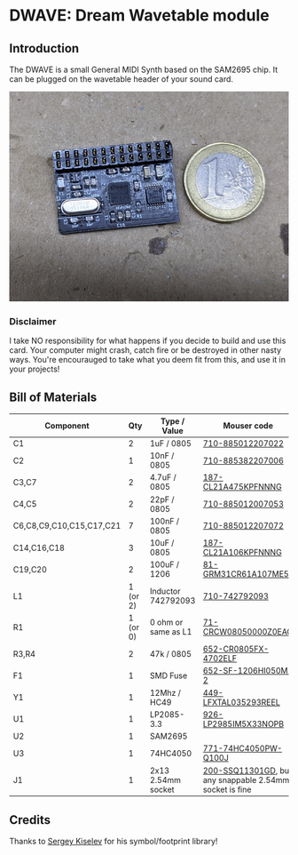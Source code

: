 # DWAVE: Dream Wavetable module

## Introduction

The DWAVE is a small General MIDI Synth based on the SAM2695 chip. It can be plugged on the wavetable header of your sound card.

![DWAVE](pics/dwave.jpg)

### Disclaimer

I take NO responsibility for what happens if you decide to build and use this card. Your computer might crash, catch fire or be destroyed in other nasty ways.
You're encourauged to take what you deem fit from this, and use it in your projects!


## Bill of Materials

| Component         | Qty | Type / Value        | Mouser code           |
| ----------------- | --- | ------------------- | --------------------- |
| C1                | 2   | 1uF / 0805          | [710-885012207022](https://www.mouser.it/ProductDetail/710-885012207022) |
| C2                | 1   | 10nF / 0805         | [710-885382207006](https://www.mouser.it/ProductDetail/710-885382207006) |
| C3,C7             | 2   | 4.7uF / 0805        | [187-CL21A475KPFNNNG](https://www.mouser.it/ProductDetail/187-CL21A475KPFNNNG) |
| C4,C5             | 2   | 22pF / 0805         | [710-885012007053](https://www.mouser.it/ProductDetail/710-885012007053) |
| C6,C8,C9,C10,C15,C17,C21 | 7   | 100nF / 0805        | [710-885012207072](https://www.mouser.it/ProductDetail/710-885012207072) |
| C14,C16,C18       | 3   | 10uF / 0805         | [187-CL21A106KPFNNNG](https://www.mouser.it/ProductDetail/187-CL21A106KPFNNNG) |
| C19,C20           | 2   | 100uF / 1206        | [81-GRM31CR61A107ME5L](https://www.mouser.it/ProductDetail/81-GRM31CR61A107ME5L) |
| L1                | 1 (or 2)  | Inductor 742792093  | [710-742792093](https://www.mouser.it/ProductDetail/710-742792093) |
| R1                | 1 (or 0)  | 0 ohm or same as L1 | [71-CRCW08050000Z0EAC](https://www.mouser.it/ProductDetail/71-CRCW08050000Z0EAC) |
| R3,R4             | 2   | 47k / 0805          | [652-CR0805FX-4702ELF](https://www.mouser.it/ProductDetail/652-CR0805FX-4702ELF) |
| F1                | 1   | SMD Fuse            | [652-SF-1206HI050M-2](https://www.mouser.it/ProductDetail/652-SF-1206HI050M-2) |
| Y1                | 1   | 12Mhz / HC49        | [449-LFXTAL035293REEL](https://www.mouser.it/ProductDetail/449-LFXTAL035293REEL) |
| U1                | 1   | LP2085-3.3          | [926-LP2985IM5X33NOPB](https://www.mouser.it/ProductDetail/926-LP2985IM5X33NOPB) |
| U2                | 1   | SAM2695             | |
| U3                | 1   | 74HC4050            | [771-74HC4050PW-Q100J](https://www.mouser.it/ProductDetail/771-74HC4050PW-Q100J) |
| J1                | 1   | 2x13 2.54mm socket  | [200-SSQ11301GD](https://www.mouser.it/ProductDetail/Samtec/SSQ-113-01-G-D), but any snappable 2.54mm socket is fine |

## Credits

Thanks to [Sergey Kiselev](https://github.com/skiselev) for his symbol/footprint library!

